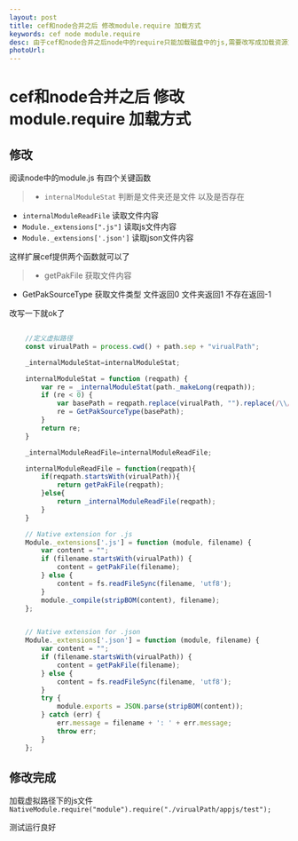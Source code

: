```yaml
---
layout: post
title: cef和node合并之后 修改module.require 加载方式
keywords: cef node module.require
desc: 由于cef和node合并之后node中的require只能加载磁盘中的js,需要改写成加载资源文件包中的文件
photoUrl: 
---
```


# cef和node合并之后 修改module.require 加载方式

## 修改

阅读node中的module.js 有四个关键函数

> * `internalModuleStat` 判断是文件夹还是文件 以及是否存在
* `internalModuleReadFile` 读取文件内容
* `Module._extensions[".js"]` 读取js文件内容
* `Module._extensions['.json']` 读取json文件内容

这样扩展cef提供两个函数就可以了

> * getPakFile 获取文件内容
* GetPakSourceType 获取文件类型 文件返回0 文件夹返回1 不存在返回-1

改写一下就ok了

```javascript
	
	//定义虚拟路径
	const virualPath = process.cwd() + path.sep + "virualPath";

	_internalModuleStat=internalModuleStat;

	internalModuleStat = function (reqpath) {
		var re = _internalModuleStat(path._makeLong(reqpath));
		if (re < 0) {
			var basePath = reqpath.replace(virualPath, "").replace(/\\/g, "/").replace(/^\//, "");
			re = GetPakSourceType(basePath);
		}
		return re;
	}

	_internalModuleReadFile=internalModuleReadFile;

	internalModuleReadFile = function(reqpath){
		if(reqpath.startsWith(virualPath)){
			return getPakFile(reqpath);
		}else{
			return _internalModuleReadFile(reqpath);
		}
	}

	// Native extension for .js
	Module._extensions['.js'] = function (module, filename) {
	    var content = "";
	    if (filename.startsWith(virualPath)) {
	        content = getPakFile(filename);
	    } else {
	        content = fs.readFileSync(filename, 'utf8');
	    }
	    module._compile(stripBOM(content), filename);
	};


	// Native extension for .json
	Module._extensions['.json'] = function (module, filename) {
	    var content = "";
	    if (filename.startsWith(virualPath)) {
	        content = getPakFile(filename);
	    } else {
	        content = fs.readFileSync(filename, 'utf8');
	    }
	    try {
	        module.exports = JSON.parse(stripBOM(content));
	    } catch (err) {
	        err.message = filename + ': ' + err.message;
	        throw err;
	    }
	};

```

## 修改完成

加载虚拟路径下的js文件
`NativeModule.require("module").require("./virualPath/appjs/test");`

测试运行良好

